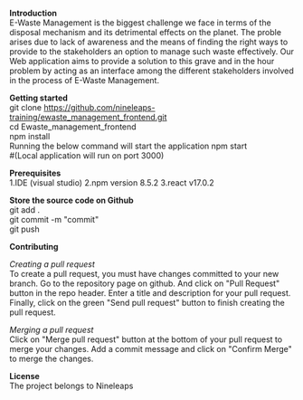 **Introduction**  
E-Waste Management is the biggest challenge we face in terms of the disposal mechanism and its detrimental effects on the planet. The proble arises due to lack of awareness and the means of finding the right ways to provide to the stakeholders an option to manage such waste effectively. 
Our Web application aims to provide a solution to this grave and in the hour problem by acting as an interface among the different stakeholders involved in the process of E-Waste Management. 

**Getting started**  
git clone 
https://github.com/nineleaps-training/ewaste_management_frontend.git    
cd Ewaste_management_frontend  
npm install  
Running the below command will start the application
npm start  
#(Local application will run on port 3000)  

**Prerequisites**  
1.IDE (visual studio)
2.npm version 8.5.2
3.react v17.0.2

**Store the source code on Github**  
git add .  
git commit -m "commit"  
git push  

**Contributing**  

_Creating a pull request_  
To create a pull request, you must have changes committed to your new branch.
Go to the repository page on github. And click on "Pull Request" button in the repo header.
Enter a title and description for your pull request.
Finally, click on the green "Send pull request" button to finish creating the pull request.

_Merging a pull request_  
Click on "Merge pull request" button at the bottom of your pull request to merge your changes.
Add a commit message and click on "Confirm Merge" to merge the changes.

**License**  
The project belongs to Nineleaps
